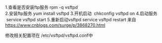 1.查看是否安装ftp服务
rpm -q vsftpd   
2.安装ftp服务
yum install vsftpd
3.开机启动
 chkconfig vsftpd on
4.启动服务
 service vsftpd start
5.重新启动vsftpd
service vsftpd restart
来自 <https://www.cnblogs.com/surge/p/3868270.html>


修改相关配置项在 /etc/vsftpd/vsftpd.conf中
